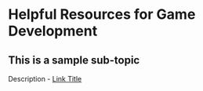 # Helpful Resources for Game Development

## This is a sample sub-topic
Description - [Link Title](url)